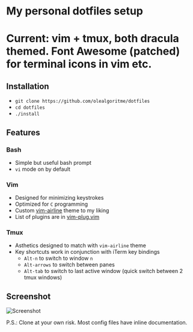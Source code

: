 # My personal dotfiles setup
# Current: vim + tmux, both dracula themed. Font Awesome (patched) for terminal icons in vim etc.

## Installation

- `git clone https://github.com/olealgoritme/dotfiles`
- `cd dotfiles`
- `./install`

## Features

### Bash

- Simple but useful bash prompt
- `vi` mode on by default

### Vim

- Designed for minimizing keystrokes
- Optimized for `C` programming
- Custom [vim-airline](https://github.com/vim-airline/vim-airline-themes) theme to my liking
- List of plugins are in [vim-plug.vim](https://github.com/olealgoritme/dotfiles/blob/master/vim/vim-plug.vim)

### Tmux

- Asthetics designed to match with `vim-airline` theme
- Key shortcuts work in conjunction with iTerm key bindings
  * `Alt-n` to switch to window `n`
  * `Alt-arrows` to switch between panes
  * `Alt-tab` to switch to last active window (quick switch between 2 tmux windows)

## Screenshot

![Screenshot](http://i.imgur.com/cisQiqu.png)

P.S.: Clone at your own risk. Most config files have inline documentation.
